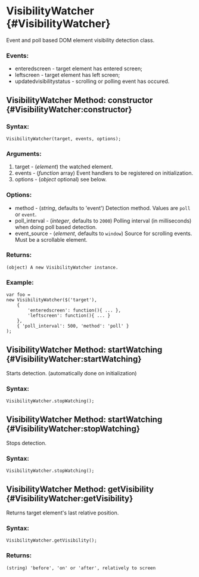 VisibilityWatcher {#VisibilityWatcher}
======================================

Event and poll based DOM element visibility detection class.

### Events:

* enteredscreen - target element has entered screen;
* leftscreen - target element has left screen;
* updatedvisibilitystatus - scrolling or polling event has occured.

VisibilityWatcher Method: constructor {#VisibilityWatcher:constructor}
------------------------------------------------------

### Syntax:

	VisibilityWatcher(target, events, options);

### Arguments:

1. target - (*element*) the watched element.
2. events - (*function* array) Event handlers to be registered on initialization.
3. options - (*object* optional) see below.

### Options:

* method - (*string*, defaults to 'event')  Detection method. Values are `poll` or `event`.
* poll_interval - (*integer*, defaults to `2000`) Polling interval (in milliseconds) when doing poll based detection.
* event_source - (*element*, defaults to `window`) Source for scrolling events. Must be a scrollable element.

### Returns:

	(object) A new VisibilityWatcher instance.

### Example: 

	var foo =  
	new VisibilityWatcher($('target'), 
		{
  			'enteredscreen': function(){ ... },
	  		'leftscreen': function(){ ... }
		},
		{ 'poll_interval': 500, 'method': 'poll' }
	);
	
VisibilityWatcher Method: startWatching {#VisibilityWatcher:startWatching}
--------------------------------------------------

Starts detection. (automatically done on initialization) 

### Syntax:

	VisibilityWatcher.stopWatching();

VisibilityWatcher Method: startWatching {#VisibilityWatcher:stopWatching}
--------------------------------------------------

Stops detection. 

### Syntax:

	VisibilityWatcher.stopWatching();


VisibilityWatcher Method: getVisibility {#VisibilityWatcher:getVisibility}
--------------------------------------------------

Returns target element's last relative position. 

### Syntax:

	VisibilityWatcher.getVisibility();

### Returns:

	(string) 'before', 'on' or 'after', relatively to screen


